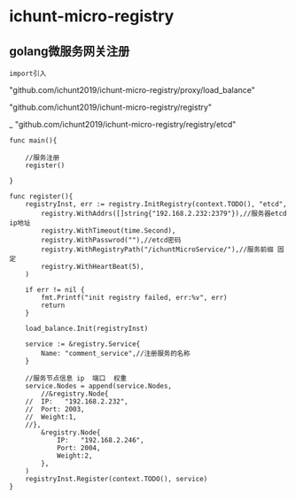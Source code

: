 # ichunt-micro-registry
## golang微服务网关注册

`import引入`


"github.com/ichunt2019/ichunt-micro-registry/proxy/load_balance"

"github.com/ichunt2019/ichunt-micro-registry/registry"

_ "github.com/ichunt2019/ichunt-micro-registry/registry/etcd"



```
func main(){

    //服务注册
    register()

}
```




```
func register(){
	registryInst, err := registry.InitRegistry(context.TODO(), "etcd",
		registry.WithAddrs([]string{"192.168.2.232:2379"}),//服务器etcd ip地址
		registry.WithTimeout(time.Second),
		registry.WithPasswrod(""),//etcd密码
		registry.WithRegistryPath("/ichuntMicroService/"),//服务前缀 固定
		registry.WithHeartBeat(5),
	)

	if err != nil {
		fmt.Printf("init registry failed, err:%v", err)
		return
	}

	load_balance.Init(registryInst)

	service := &registry.Service{
		Name: "comment_service",//注册服务的名称
	}

	//服务节点信息 ip  端口  权重
	service.Nodes = append(service.Nodes,
		//&registry.Node{
	//	IP:   "192.168.2.232",
	//	Port: 2003,
	//	Weight:1,
	//},
		&registry.Node{
			IP:   "192.168.2.246",
			Port: 2004,
			Weight:2,
		},
	)
	registryInst.Register(context.TODO(), service)
}
```
